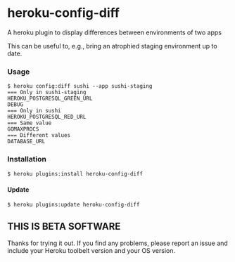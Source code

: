 # heroku-config-diff

A heroku plugin to display differences between environments of two apps

This can be useful to, e.g., bring an atrophied staging environment up
to date.

### Usage

```console
$ heroku config:diff sushi --app sushi-staging
=== Only in sushi-staging
HEROKU_POSTGRESQL_GREEN_URL
DEBUG
=== Only in sushi
HEROKU_POSTGRESQL_RED_URL
=== Same value
GOMAXPROCS
=== Different values
DATABASE_URL
```

### Installation

```bash
$ heroku plugins:install heroku-config-diff
```

#### Update

```bash
$ heroku plugins:update heroku-config-diff
```

## THIS IS BETA SOFTWARE

Thanks for trying it out. If you find any problems, please report an
issue and include your Heroku toolbelt version and your OS version.
